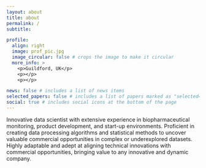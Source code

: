 ```yaml
---
layout: about
title: about
permalink: /
subtitle: 

profile:
  align: right
  image: prof_pic.jpg
  image_circular: false # crops the image to make it circular
  more_info: >
    <p>Guildford, UK</p>
    <p></p>
    <p></p>

news: false # includes a list of news items
selected_papers: false # includes a list of papers marked as "selected={true}"
social: true # includes social icons at the bottom of the page
---
```


Innovative data scientist with extensive experience in biopharmaceutical monitoring, product development, and start-up environments. Proficient in creating data processing algorithms and statistical methods to uncover valuable commercial opportunities in complex or underexplored datasets. Highly adaptable and adept at aligning technical innovations with commercial opportunities, bringing value to any innovative and dynamic company.
